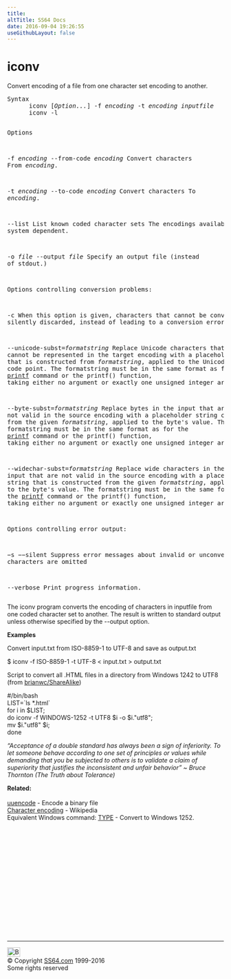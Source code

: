 ```yaml
---
title:
altTitle: SS64 Docs
date: 2016-09-04 19:26:55
useGithubLayout: false
---
```

<!-- #BeginLibraryItem "/Library/head_bash.lbi" --><!-- #EndLibraryItem --><h1>iconv </h1> 
<p>Convert encoding of a file from one character set encoding to another.</p>
<pre>Syntax
      iconv [<i>Option...</i>] -f <i>encoding</i> -t <i>encoding inputfile</i> 
      iconv -l

Options

   -f <i>encoding</i>
   --from-code <i>encoding</i>
          Convert characters From <i>encoding</i>.

   -t <i>encoding</i>
   --to-code <i>encoding</i>
          Convert characters To <i>encoding</i>.

   --list
          List known coded character sets
          The encodings available are system dependent.

   -o <i>file</i>
   --output <i>file</i>
          Specify an output file (instead of stdout.)

Options controlling conversion problems:

   -c     When this option is given, characters that cannot be converted are silently
          discarded, instead of leading to a conversion error.

   --unicode-subst=<i>formatstring</i>
          Replace Unicode characters that cannot be represented in the target
          encoding with a placeholder string that is constructed from <i>formatstring</i>,
          applied to the Unicode code point. The formatstring must be in the same
          format as for the <a href="printf.html">printf</a> command or the  printf() function, taking either
          no argument or exactly one unsigned integer argument.

   --byte-subst=<i>formatstring</i>
          Replace bytes in the input that are not valid in the source encoding 
          with a placeholder string constructed from the given <i>formatstring</i>,
          applied to the byte's value. The formatstring must be in the same
          format as for the <a href="printf.html">printf</a> command or  the  printf()  function, taking either
          no argument or exactly one unsigned integer argument.

   --widechar-subst=<i>formatstring</i>
          Replace wide characters in the input that are not valid in the source
          encoding with a placeholder string that is constructed from the given
          <i>formatstring</i>, applied to the byte's value. The formatstring must
          be in the same format as for the <a href="printf.html">printf</a> command or the  printf() function,
          taking either no argument or exactly one unsigned integer argument.

Options controlling error output:

   −s
   −−silent
	       Suppress error messages about invalid or unconvertible characters are omitted

   --verbose
        Print progress information. </pre>
<p> 
  The iconv program converts the encoding of characters in inputfile from one coded character set to another. The result is written to standard output unless otherwise specified by the --output option. </p>
<p><b>Examples</b></p>
<p>Convert input.txt from ISO-8859-1 to UTF-8 and save as output.txt </p>
<p class="code">$ iconv -f ISO-8859-1 -t UTF-8 &lt; input.txt &gt; output.txt</p>
<p>Script to convert all .HTML files in a directory from Windows 1242 to UTF8 (from <a href="http://sharealike.org/index.php/2008/12/12/script-to-convert-windows-1252-files-to-utf-8/">brianwc/ShareAlike</a>) </p>
<p class="code">#/bin/bash<br>
LIST=`ls *.html`<br>
for i in $LIST;<br>
do iconv -f WINDOWS-1252 -t UTF8 $i -o $i."utf8";<br>
mv $i."utf8" $i;<br>
done</p>
<p class="quote"><i> “Acceptance of a double standard has always been a sign of inferiority. To let someone behave according to one set of principles or values while demanding that you be subjected to others is to validate a claim
of superiority that justifies the inconsistent and unfair behavior” ~ Bruce Thornton (The Truth about Tolerance)</i></p>
<p><b>Related:</b><br>
<br>
<a href="uuencode.html">uuencode</a> - Encode a binary file<br>
<a href="http://en.wikipedia.org/wiki/Character_encoding">Character encoding</a> - Wikipedia <br>
Equivalent Windows command: <a href="../nt/type.html">TYPE</a>   - Convert to Windows 1252.</p><!-- #BeginLibraryItem "/Library/foot_bash.lbi" --><p><script async="" src="//pagead2.googlesyndication.com/pagead/js/adsbygoogle.js"></script>
<!-- bash300 -->
<ins class="adsbygoogle" style="display:inline-block;width:300px;height:250px" data-ad-client="ca-pub-6140977852749469" data-ad-slot="4615356305"></ins>
<script>
(adsbygoogle = window.adsbygoogle || []).push({});
</script></p>
<hr>
<div id="bl" class="footer"><a href="#"><img src="../images/top.png" width="30" height="22" alt="Back to the Top"></a></div>
<div id="br" class="footer, tagline">© Copyright <a href="http://ss64.com/">SS64.com</a> 1999-2016<br>
Some rights reserved</div><!-- #EndLibraryItem -->

